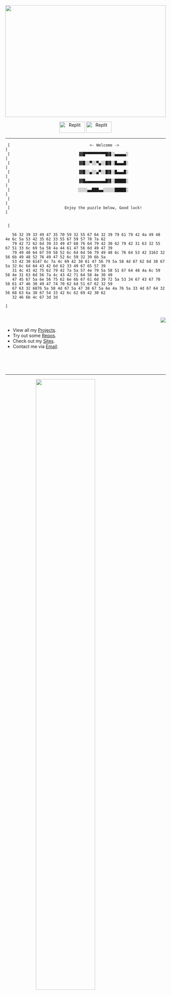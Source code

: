 <div align="center"
  <h3 align="center">
  <img src="https://wallpaperaccess.com/full/5927911.gif" width="100%" height="350">
  </h3> 

  <p align="center">
     <a href="https://www.linkedin.com/in/yordanos-mamo-506159237/"><img style="width: 80px; height: 35px;" src="https://static.vecteezy.com/system/resources/previews/018/930/587/non_2x/linkedin-logo-linkedin-icon-transparent-free-png.png" alt="Replit"></a> 
    <a href="https://replit.com/@Yoxmo"><img style="width: 80px; height: 35px;" src="https://user-images.githubusercontent.com/94254616/203129585-7adb4147-fc03-4938-81ac-7f077b693195.png" alt="Replit"></a> 
  </p>
  
</div>

--- 

```
 [                                   <- Welcome ->                                       ]
 [                              ▐▓█▀▀▀▀▀▀▀▀▀█▓▌░▄▄▄▄▄░                                   ]
 [                              ▐▓█░░▀░░▀▄░░█▓▌░█▄▄▄█░                                   ]
 [                              ▐▓█░░▄░░▄▀░░█▓▌░█▄▄▄█░                                   ]
 [                              ▐▓█▄▄▄▄▄▄▄▄▄█▓▌░█████░                                   ]
 [                              ░░░░▄▄███▄▄░░░░░█████░                                   ]
 [                                                                                       ]    
 [                        Enjoy the puzzle below, Good luck!                             ]


 [

   56 32 39 33 49 47 35 70 59 32 55 67 64 32 39 79 61 79 42 4a 49 48 4e 6c 5a 53 42 35 62 33 55 67 59 57 78 7a 62
   79 42 72 62 6d 39 33 49 47 68 76 64 79 42 30 62 79 42 31 63 32 55 67 51 33 6c 69 5a 58 4a 44 61 47 56 6d 49 47 39
   79 49 48 64 6f 59 58 52 6c 64 6d 56 79 49 48 6c 76 64 53 42 3163 32 56 6b 49 48 52 76 49 47 52 6c 59 32 39 6b 5a
   53 42 30 6147 6c 7a 4c 69 42 30 61 47 56 79 5a 58 4d 67 62 6d 38 67 5a 32 6c 6d 64 43 42 6d 62 33 49 67 65 57 39
   31 4c 43 42 75 62 79 42 7a 5a 57 4e 79 5a 58 51 67 64 48 4a 6c 59 58 4e 31 63 6d 56 7a 4c 43 42 71 64 58 4e 30 49
   47 45 67 5a 6e 56 75 62 6e 6b 67 61 6d 39 72 5a 53 34 67 43 67 70 58 61 47 46 30 49 47 74 70 62 6d 51 67 62 32 59
   67 63 32 6876 5a 58 4d 67 5a 47 38 67 5a 6e 4a 76 5a 33 4d 67 64 32 56 68 63 6a 38 67 54 33 42 6c 62 69 42 30 62
   32 46 6b 4c 67 3d 3d

]


```
<a href="https://github.com/yoxmo">
  <img align="right" src="https://streak-stats.demolab.com/demo/preview.php?user=yoxmo&theme=tokyonight&hide_border=true&border_radius=25" />
  <br>
</a>


 - View all my [Projects](https://github.com/yoxmo).
 - Try out some [Repos](https://replit.com/@Yoxmo).
 - Check out my [Sites](https://replit.com/@Yoxmo).
 - Contact me via [Email](mailto:mamo.17@buckeyemail.osu.edu).


<p>
<br/>
<br/>
<br/>
</p>

--- 

<div align="center" style="width:75%"> 
  <p align="center">
  </p>
 <img src="https://quotes-github-readme.vercel.app/api?type=horizontal&theme=tokyonight" style='width:70%;'/>
  
</div>



